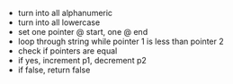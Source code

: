 - turn into all alphanumeric
- turn into all lowercase
- set one pointer @ start, one @ end
- loop through string while pointer 1 is less than pointer 2
- check if pointers are equal
- if yes, increment p1, decrement p2
- if false, return false